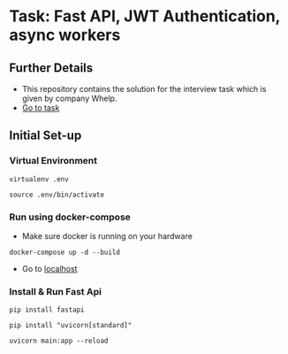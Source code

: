 # Task: Fast API, JWT Authentication, async workers #


## Further Details ##
* This repository contains the solution for the interview task which is given by company Whelp.
* [Go to task](https://whelp.slite.com/p/note/MiWSksjtRXX8nW8h7rX9ms)


## Initial Set-up ##
### Virtual Environment ###
```
virtualenv .env
```
```
source .env/bin/activate
```

### Run using docker-compose ###
* Make sure docker is running on your hardware
```
docker-compose up -d --build
```
* Go to [localhost](http://localhost:8000)

### Install & Run Fast Api ###
```
pip install fastapi
```
```
pip install "uvicorn[standard]"
```
```
uvicorn main:app --reload
```